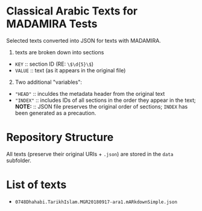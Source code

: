 # Classical Arabic Texts for MADAMIRA Tests

Selected texts converted into JSON for texts with MADAMIRA.

1. texts are broken down into sections
  - `KEY` :: section ID (RE: `\$\d{5}\$`)
  - `VALUE` :: text (as it appears in the original file)
2. Two additional "variables":
  - `"HEAD"` :: inculdes the metadata header from the original text
  - `"INDEX"` :: includes IDs of all sections in the order they appear in the text; **NOTE:** :: JSON file preserves the original order of sections; `INDEX` has been generated as a precaution.

# Repository Structure

All texts (preserve their original URIs + `.json`) are stored in the `data` subfolder.

# List of texts

- `0748Dhahabi.TarikhIslam.MGR20180917-ara1.mARkdownSimple.json`